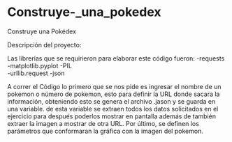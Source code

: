 # Construye-_una_pokedex
Construye una Pokédex


Descripción del proyecto:

Las librerías que se requirieron para elaborar este código fueron:
-requests
-matplotlib.pyplot
-PIL  
-urllib.request
-json


A correr el Código lo primero que se nos pide es ingresar el nombre de un pokemon o número de pokemon, esto para definir la URL donde sacara la información, 
obteniendo esto se genera el archivo  .jason y se guarda en una variable. de esta variable se extraen todos los datos solicitados en el ejercicio para
después poderlos mostrar en pantalla además de también extraer la imagen a mostrar de otra URL. Por último, se definen los parámetros que conformaran 
la gráfica con la imagen del pokemon.

